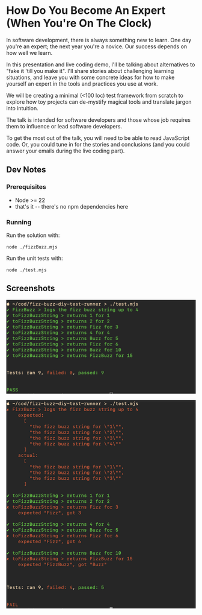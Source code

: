# How Do You Become An Expert (When You're On The Clock)

In software development, there is always something new to learn. One day you're an expert;
the next year you're a novice. Our success depends on how well we learn.

In this presentation and live coding demo, I'll be talking about alternatives to "fake
it 'till you make it". I'll share stories about challenging learning situations, and leave
you with some concrete ideas for how to make yourself an expert in the tools and practices
you use at work.

We will be creating a minimal (<100 loc) test framework from scratch to explore how toy
projects can de-mystify magical tools and translate jargon into intuition.

The talk is intended for software developers and those whose job requires them to
influence or lead software developers.

To get the most out of the talk, you will need to be able to read JavaScript code. Or, you
could tune in for the stories and conclusions (and you could answer your emails during
the live coding part).

## Dev Notes

### Prerequisites

- Node >= 22
- that's it -- there's no npm dependencies here

### Running

Run the solution with:

    node ./fizzBuzz.mjs

Run the unit tests with:

    node ./test.mjs

## Screenshots

![tests passing](readme_images/example-success.jpg)

![tests failing](readme_images/example-failure.jpg)
